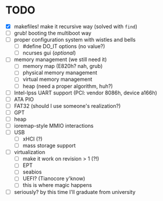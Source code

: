 # TODO
- [x] makefiles! make it recursive way (solved with `find`)
- [ ] grub! booting the multiboot way
- [ ] proper configuration system with wistles and bells
	+ [ ] #define DO_IT options (no value?)
	+ [ ] ncurses gui (*optional*)
- [ ] memory management (we still need it)
	+ [ ] memory map (E820h? nah, grub)
	+ [ ] physical memory management
	+ [ ] virtual memory management
	+ [ ] heap (need a proper algorithm, huh?)
- [ ] Intel-lpss UART support (PCI: vendor 8086h, device a166h)
- [ ] ATA PIO
- [ ] FAT32 (should I use someone's realization?)
- [ ] GPT
- [ ] heap
- [ ] ioremap-style MMIO interactions
- [ ] USB
	+ [ ] xHCI (?)
	+ [ ] mass storage support
- [ ] virtualization
	+ [ ] make it work on revision > 1 (?!)
	+ [ ] EPT
	+ [ ] seabios
	+ [ ] UEFI? (Tianocore y'know)
	+ [ ] this is where magic happens
- [ ] seriously? by this time I'll graduate from university